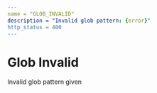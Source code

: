 ```yaml
---
name = "GLOB_INVALID"
description = "Invalid glob pattern: {error}"
http_status = 400
---
```


# Glob Invalid

Invalid glob pattern given
